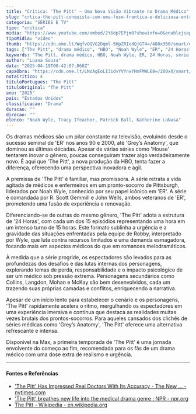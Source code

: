 ```yaml
---
title: "Crítica: 'The Pitt' – Uma Nova Visão Vibrante no Drama Médico"
slug: "crtica-the-pitt-conquista-com-uma-fuso-frentica-e-deliciosa-entre-er-e-24-horas"
categoria: "SÉRIES E TV"
tipo: "critica"
midia: "https://www.youtube.com/embed/2Y6dp7EPjm0?showinfo=0&enablejsapi=1"
tipoMidia: "video"
thumb: "https://cdn.ome.lt/WqfvOQVG2Dqml-5HpZRIodQjGT4=/480x360/smart/extras/conteudos/Design_sem_nome_8_c9ZkgYa.jpg"
tags: ["The Pitt", "drama médico", "HBO", "Noah Wyle", "ER", "24 Horas", "série médica", "Max"]
keywords: "The Pitt, drama médico, HBO, Noah Wyle, ER, 24 Horas, série médica, Max"
author: "Luana Souza"
data: "2025-04-19T00:42:07.068Z"
capaObra: "https://cdn.ome.lt/LNzAgEoLI3idvYVYnxYHmFMWLE8=/200x0/smart/extras/capas/Captura_de_tela_2025-01-07_162829.png"
notaCritico: 4
tituloPortugues: "The Pitt"
tituloOriginal: "The Pitt"
ano: "2025"
pais: "Estados Unidos"
classificacao: "Drama"
duracao: ""
direcao: ""
elenco: "Noah Wyle, Tracy Ifeachor, Patrick Ball, Katherine LaNasa"
---
```


Os dramas médicos são um pilar constante na televisão, evoluindo desde o sucesso seminal de 'ER' nos anos 90 e 2000, até 'Grey’s Anatomy', que dominou as últimas décadas. Apesar de várias séries como 'House' tentarem inovar o gênero, poucas conseguiram trazer algo verdadeiramente novo. É aqui que 'The Pitt', a nova produção da HBO, tenta fazer a diferença, oferecendo uma perspectiva inovadora e ágil.

A premissa de 'The Pitt' é familiar, mas promissora. A série retrata a vida agitada de médicos e enfermeiros em um pronto-socorro de Pittsburgh, liderados por Noah Wyle, conhecido por seu papel icônico em 'ER'. A série é comandada por R. Scott Gemmill e John Wells, ambos veteranos de 'ER', prometendo uma fusão de experiência e renovação.

Diferenciando-se de outras do mesmo gênero, 'The Pitt' adota a estrutura de '24 Horas', com cada um dos 15 episódios representando uma hora em um intenso turno de 15 horas. Este formato sublinha a urgência e a gravidade das situações enfrentadas pela equipe de Robby, interpretado por Wyle, que luta contra recursos limitados e uma demanda esmagadora, focando mais em aspectos médicos do que em romances melodramáticos.

À medida que a série progride, os espectadores são levados para as profundezas dos desafios e das lutas internas dos personagens, explorando temas de perda, responsabilidade e o impacto psicológico de ser um médico sob pressão extrema. Personagens secundários como Collins, Langdon, Mohan e McKay são bem desenvolvidos, cada um trazendo suas próprias camadas e conflitos, enriquecendo a narrativa.

Apesar de um início lento para estabelecer o cenário e os personagens, 'The Pitt' rapidamente acelera o ritmo, mergulhando os espectadores em uma experiência imersiva e contínua que destaca as realidades muitas vezes brutais dos prontos-socorros. Para aqueles cansados dos clichês de séries médicas como 'Grey’s Anatomy', 'The Pitt' oferece uma alternativa refrescante e intensa.

Disponível na Max, a primeira temporada de 'The Pitt' é uma jornada envolvente do começo ao fim, recomendada para os fãs de um drama médico com uma dose extra de realismo e urgência.

---

#### Fontes e Referências

- ['The Pitt' Has Impressed Real Doctors With Its Accuracy - The New ... - nytimes.com](https://www.nytimes.com/2025/02/19/arts/television/pitt-doctors-noah-wyle.html)
- ['The Pitt' breathes new life into the medical drama genre : NPR - npr.org](https://www.npr.org/2025/02/22/nx-s1-5305105/the-pitt-hbo-max-er)
- [The Pitt - Wikipedia - en.wikipedia.org](https://en.wikipedia.org/wiki/The_Pitt)